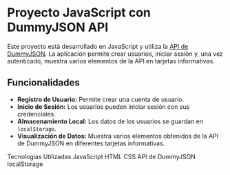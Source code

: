 # Proyecto JavaScript con DummyJSON API

Este proyecto está desarrollado en JavaScript y utiliza la [API de DummyJSON](https://dummyjson.com/). La aplicación permite crear usuarios, iniciar sesión y, una vez autenticado, muestra varios elementos de la API en tarjetas informativas.

## Funcionalidades

- **Registro de Usuario:** Permite crear una cuenta de usuario.
- **Inicio de Sesión:** Los usuarios pueden iniciar sesión con sus credenciales.
- **Almacenamiento Local:** Los datos de los usuarios se guardan en `localStorage`.
- **Visualización de Datos:** Muestra varios elementos obtenidos de la API de DummyJSON en diferentes tarjetas informativas.


Tecnologías Utilizadas
JavaScript
HTML
CSS
API de DummyJSON
localStorage
